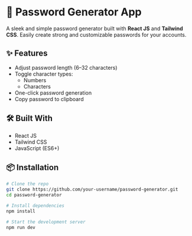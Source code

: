 # 🔐 Password Generator App

A sleek and simple password generator built with **React JS** and **Tailwind CSS**. Easily create strong and customizable passwords for your accounts.

## ✨ Features

- Adjust password length (6–32 characters)
- Toggle character types:
  - Numbers
  - Characters
- One-click password generation
- Copy password to clipboard

## 🛠️ Built With

- React JS
- Tailwind CSS
- JavaScript (ES6+)

## 📦 Installation

```bash
# Clone the repo
git clone https://github.com/your-username/password-generator.git
cd password-generator

# Install dependencies
npm install

# Start the development server
npm run dev
